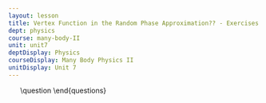 ```yaml
---
layout: lesson
title: Vertex Function in the Random Phase Approximation?? - Exercises
dept: physics
course: many-body-II
unit: unit7
deptDisplay: Physics
courseDisplay: Many Body Physics II
unitDisplay: Unit 7
---
```

<ol>
\question
\end{questions}

